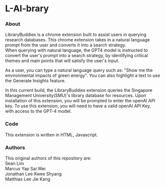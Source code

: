 # L-AI-brary


### About
LibraryBuddies is a chrome extension built to assist users in querying research databases. This chrome extension takes in a natural language prompt from the user and converts it into a search strategy.<br/>
When querying with natural language, the GPT4 model is instructed to convert the user's prompt into a search strategy, by identifying critical themes and main points that will satisfy the user's input.

As a user, you can type a natural language query such as: "Show me the environmental impacts of green energy". You can also highlight a text to use the Generate Insights feature.

In this current build, the LibraryBuddies extension queries the Singapore Management University(SMU)'s library database for resources. Upon installation of this extension, you will be prompted to enter the openAI API key. To use this extension, you will need to have a valid openAI API Key, with access to the GPT-4 model.

### Code
This extension is written in HTML, Javascript.

### Authors
This original authors of this repository are: <br/>
Sean Lim<br/>
Marcus Yap Sai Wei<br/>
Jonathan Lee Kwee Shyang <br/>
Matthias Lee Jie Kang<br/>






